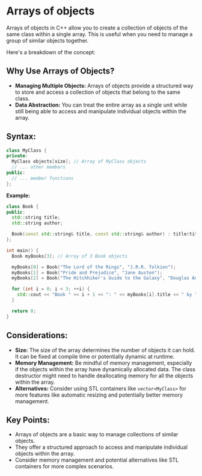 # Arrays of objects

Arrays of objects in C++ allow you to create a collection of objects of the same class within a single array. This is useful when you need to manage a group of similar objects together.

Here's a breakdown of the concept:

## Why Use Arrays of Objects?

* **Managing Multiple Objects:** Arrays of objects provide a structured way to store and access a collection of objects that belong to the same class.
* **Data Abstraction:** You can treat the entire array as a single unit while still being able to access and manipulate individual objects within the array.

## Syntax:

```c++
class MyClass {
private:
  MyClass objects[size]; // Array of MyClass objects
  // ... other members
public:
  // ... member functions
};
```

**Example:**

```c++
class Book {
public:
  std::string title;
  std::string author;

  Book(const std::string& title, const std::string& author) : title(title), author(author) {}
};

int main() {
  Book myBooks[3]; // Array of 3 Book objects

  myBooks[0] = Book("The Lord of the Rings", "J.R.R. Tolkien");
  myBooks[1] = Book("Pride and Prejudice", "Jane Austen");
  myBooks[2] = Book("The Hitchhiker's Guide to the Galaxy", "Douglas Adams");

  for (int i = 0; i < 3; ++i) {
    std::cout << "Book " << i + 1 << ": " << myBooks[i].title << " by " << myBooks[i].author << std::endl;
  }

  return 0;
}
```

## Considerations:

* **Size:** The size of the array determines the number of objects it can hold. It can be fixed at compile time or potentially dynamic at runtime.
* **Memory Management:** Be mindful of memory management, especially if the objects within the array have dynamically allocated data. The class destructor might need to handle deallocating memory for all the objects within the array.
* **Alternatives:** Consider using STL containers like `vector<MyClass>` for more features like automatic resizing and potentially better memory management.

## Key Points:

* Arrays of objects are a basic way to manage collections of similar objects.
* They offer a structured approach to access and manipulate individual objects within the array.
* Consider memory management and potential alternatives like STL containers for more complex scenarios.
